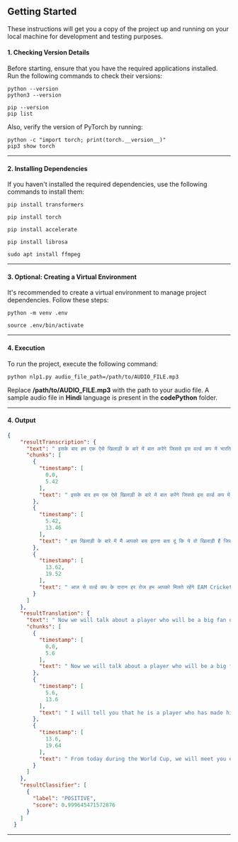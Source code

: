 ## Getting Started

These instructions will get you a copy of the project up and running on your local machine for development and testing purposes.

#### 1. Checking Version Details

Before starting, ensure that you have the required applications installed. Run the following commands to check their versions:

~~~shell
python --version
python3 --version
~~~

~~~shell
pip --version
pip list 
~~~

Also, verify the version of PyTorch by running:

~~~shell
python -c "import torch; print(torch.__version__)"
pip3 show torch
~~~

---  

#### 2. Installing Dependencies

If you haven't installed the required dependencies, use the following commands to install them:

~~~shell
pip install transformers  

pip install torch  

pip install accelerate  

pip install librosa  

sudo apt install ffmpeg
~~~

---

#### 3. Optional: Creating a Virtual Environment

It's recommended to create a virtual environment to manage project dependencies. Follow these steps:

~~~shell
python -m venv .env

source .env/bin/activate
~~~

---

#### 4. Execution

To run the project, execute the following command:

~~~shell
python nlp1.py audio_file_path=/path/to/AUDIO_FILE.mp3
~~~

Replace **/path/to/AUDIO_FILE.mp3** with the path to your audio file. A sample audio file in **Hindi** language is present in the **codePython** folder.

--- 

#### 4. Output

~~~json
{
    "resultTranscription": {
      "text": " इसके बाद हम एक ऐसे खिलाड़ी के बारे में बात करेंगे जिससे इस वर्ल्ड कप में भारतिय फैंस को काफी उमीदे रहेंगे इस खिलाड़ी के बारे में मैं आपको बस इतना बता दूं कि ये वो खिलाड़ी हैं जिसने इंटरनेशनल क्रिकेट में अपनी एंट्री का एलान औस्ट्रेलिया के गेंज जोरदार प्रदर्शन से किया आज से वर्ल्ड कप के दारान हर रोज हम आपको मिलते रहेंगे EAM Cricket World Cup 2007 अपडेट में",
      "chunks": [
        {
          "timestamp": [
            0.0,
            5.42
          ],
          "text": " इसके बाद हम एक ऐसे खिलाड़ी के बारे में बात करेंगे जिससे इस वर्ल्ड कप में भारतिय फैंस को काफी उमीदे रहेंगे"
        },
        {
          "timestamp": [
            5.42,
            13.46
          ],
          "text": " इस खिलाड़ी के बारे में मैं आपको बस इतना बता दूं कि ये वो खिलाड़ी हैं जिसने इंटरनेशनल क्रिकेट में अपनी एंट्री का एलान औस्ट्रेलिया के गेंज जोरदार प्रदर्शन से किया"
        },
        {
          "timestamp": [
            13.62,
            19.52
          ],
          "text": " आज से वर्ल्ड कप के दारान हर रोज हम आपको मिलते रहेंगे EAM Cricket World Cup 2007 अपडेट में"
        }
      ]
    },
    "resultTranslation": {
      "text": " Now we will talk about a player who will be a big fan of Indian fans in this World Cup. I will tell you that he is a player who has made his entry in international cricket with a strong Australian against. From today during the World Cup, we will meet you every day in EAM Cricket World Cup 2007 Update.",
      "chunks": [
        {
          "timestamp": [
            0.0,
            5.6
          ],
          "text": " Now we will talk about a player who will be a big fan of Indian fans in this World Cup."
        },
        {
          "timestamp": [
            5.6,
            13.6
          ],
          "text": " I will tell you that he is a player who has made his entry in international cricket with a strong Australian against."
        },
        {
          "timestamp": [
            13.6,
            19.64
          ],
          "text": " From today during the World Cup, we will meet you every day in EAM Cricket World Cup 2007 Update."
        }
      ]
    },
    "resultClassifier": [
      {
        "label": "POSITIVE",
        "score": 0.999645471572876
      }
    ]
  }
~~~

---  

